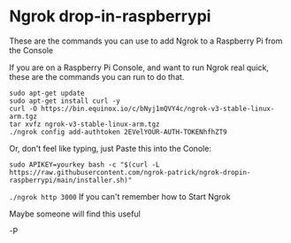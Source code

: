 # Ngrok drop-in-raspberrypi
These are the commands you can use to add Ngrok to a Raspberry Pi from the Console

If you are on a Raspberry Pi Console, and want to run Ngrok real quick, these
are the commands you can run to do that.

```
sudo apt-get update
sudo apt-get install curl -y
curl -O https://bin.equinox.io/c/bNyj1mQVY4c/ngrok-v3-stable-linux-arm.tgz
tar xvfz ngrok-v3-stable-linux-arm.tgz 
./ngrok config add-authtoken 2EVelYOUR-AUTH-TOKENhfhZT9
```

Or, don't feel like typing, just Paste this into the Conole:
```
sudo APIKEY=yourkey bash -c "$(curl -L https://raw.githubusercontent.com/ngrok-patrick/ngrok-dropin-raspberrypi/main/installer.sh)"
```

`./ngrok http 3000` If you can't remember how to Start Ngrok

Maybe someone will find this useful

-P
